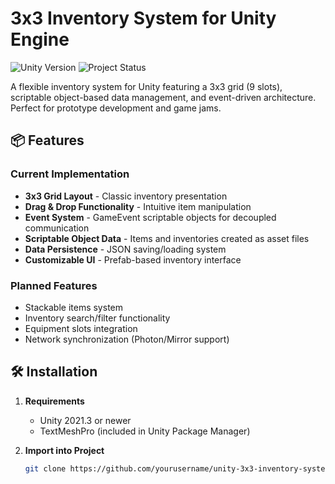 # 3x3 Inventory System for Unity Engine

![Unity Version](https://img.shields.io/badge/Unity-2021.3%2B-blue)
![Project Status](https://img.shields.io/badge/Status-In%20Development-yellowgreen)

A flexible inventory system for Unity featuring a 3x3 grid (9 slots), scriptable object-based data management, and event-driven architecture. Perfect for prototype development and game jams.

## 📦 Features

### Current Implementation
- **3x3 Grid Layout** - Classic inventory presentation
- **Drag & Drop Functionality** - Intuitive item manipulation
- **Event System** - GameEvent scriptable objects for decoupled communication
- **Scriptable Object Data** - Items and inventories created as asset files
- **Data Persistence** - JSON saving/loading system
- **Customizable UI** - Prefab-based inventory interface

### Planned Features
- Stackable items system
- Inventory search/filter functionality
- Equipment slots integration
- Network synchronization (Photon/Mirror support)

## 🛠️ Installation

1. **Requirements**
   - Unity 2021.3 or newer
   - TextMeshPro (included in Unity Package Manager)

2. **Import into Project**
   ```bash
   git clone https://github.com/yourusername/unity-3x3-inventory-system.git
